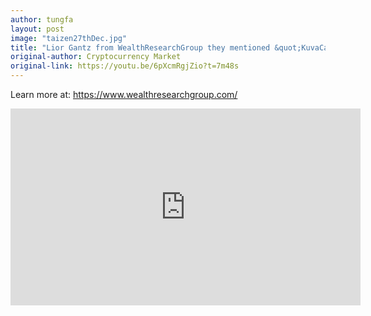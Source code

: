 ```yaml
---
author: tungfa
layout: post
image: "taizen27thDec.jpg"
title: "Lior Gantz from WealthResearchGroup they mentioned &quot;KuvaCash and Dash in Africa ,Amanda ,Dash Governance ....&quot;"
original-author: Cryptocurrency Market 
original-link: https://youtu.be/6pXcmRgjZio?t=7m48s
---
```


Learn more at:
<https://www.wealthresearchgroup.com/>

<iframe width="560" height="315" src="https://www.youtube.com/embed/6pXcmRgjZio" frameborder="0" gesture="media" allow="encrypted-media" allowfullscreen></iframe>
